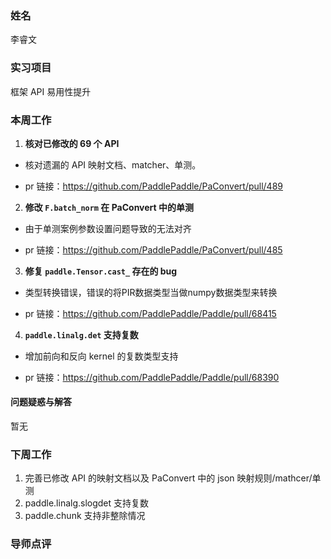### 姓名

李睿文

### 实习项目

框架 API 易用性提升

### 本周工作

1. **核对已修改的 69 个 API**

- 核对遗漏的 API 映射文档、matcher、单测。

- pr 链接：https://github.com/PaddlePaddle/PaConvert/pull/489

2. **修改 `F.batch_norm` 在 PaConvert 中的单测**

- 由于单测案例参数设置问题导致的无法对齐

- pr 链接：https://github.com/PaddlePaddle/PaConvert/pull/485

3. **修复 `paddle.Tensor.cast_` 存在的 bug**

- 类型转换错误，错误的将PIR数据类型当做numpy数据类型来转换

- pr 链接：https://github.com/PaddlePaddle/Paddle/pull/68415

4. **`paddle.linalg.det` 支持复数**

- 增加前向和反向 kernel 的复数类型支持

- pr 链接：https://github.com/PaddlePaddle/Paddle/pull/68390

#### 问题疑惑与解答

暂无

### 下周工作

1. 完善已修改 API 的映射文档以及 PaConvert 中的 json 映射规则/mathcer/单测
1. paddle.linalg.slogdet 支持复数
1. paddle.chunk 支持非整除情况

### 导师点评
